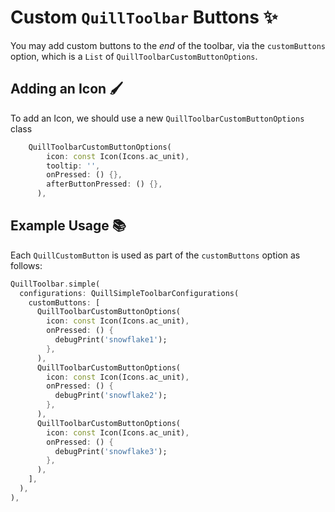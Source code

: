 # Custom `QuillToolbar` Buttons ✨

You may add custom buttons to the _end_ of the toolbar, via the `customButtons` option, which is a `List`
of `QuillToolbarCustomButtonOptions`.

## Adding an Icon 🖌️

To add an Icon, we should use a new `QuillToolbarCustomButtonOptions` class

```dart
    QuillToolbarCustomButtonOptions(
        icon: const Icon(Icons.ac_unit),
        tooltip: '',
        onPressed: () {},
        afterButtonPressed: () {},
      ),
```

## Example Usage 📚

Each `QuillCustomButton` is used as part of the `customButtons` option as follows:

```dart
QuillToolbar.simple(
  configurations: QuillSimpleToolbarConfigurations(
    customButtons: [
      QuillToolbarCustomButtonOptions(
        icon: const Icon(Icons.ac_unit),
        onPressed: () {
          debugPrint('snowflake1');
        },
      ),
      QuillToolbarCustomButtonOptions(
        icon: const Icon(Icons.ac_unit),
        onPressed: () {
          debugPrint('snowflake2');
        },
      ),
      QuillToolbarCustomButtonOptions(
        icon: const Icon(Icons.ac_unit),
        onPressed: () {
          debugPrint('snowflake3');
        },
      ),
    ],
  ),
),
```